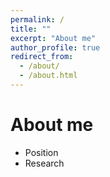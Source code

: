 ```yaml
---
permalink: /
title: ""
excerpt: "About me"
author_profile: true
redirect_from: 
  - /about/
  - /about.html
---
```


# About me
- Position
- Research

